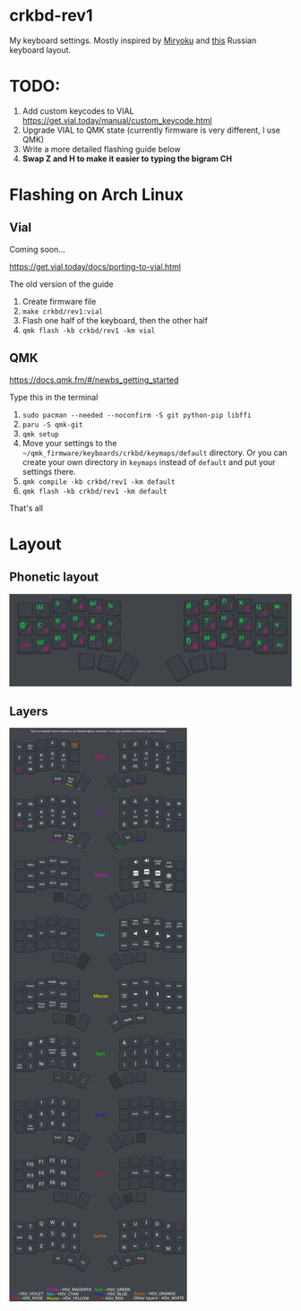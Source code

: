 # crkbd-rev1

My keyboard settings. Mostly inspired by [Miryoku](https://github.com/manna-harbour/miryoku) and [this](https://habr.com/ru/articles/717912/) Russian keyboard layout.

# TODO: 
1) Add custom keycodes to VIAL https://get.vial.today/manual/custom_keycode.html
2) Upgrade VIAL to QMK state (currently firmware is very different, I use QMK)
3) Write a more detailed flashing guide below
4) **Swap Z and H to make it easier to typing the bigram CH**

# Flashing on Arch Linux

## Vial

Coming soon...

https://get.vial.today/docs/porting-to-vial.html

The old version of the guide

1) Create firmware file
2) `make crkbd/rev1:vial`
3) Flash one half of the keyboard, then the other half
4) `qmk flash -kb crkbd/rev1 -km vial`

## QMK

https://docs.qmk.fm/#/newbs_getting_started

Type this in the terminal
1) `sudo pacman --needed --noconfirm -S git python-pip libffi`
2) `paru -S qmk-git`
3) `qmk setup `
4) Move your settings to the `~/qmk_firmware/keyboards/crkbd/keymaps/default` directory. Or you can create your own directory in `keymaps` instead of `default` and put your settings there.
6) `qmk compile -kb crkbd/rev1 -km default`
7) `qmk flash -kb crkbd/rev1 -km default`

That's all

# Layout

## Phonetic layout

![Layout](/img/layout.png)

## Layers

![Layers](/img/layers.png)
